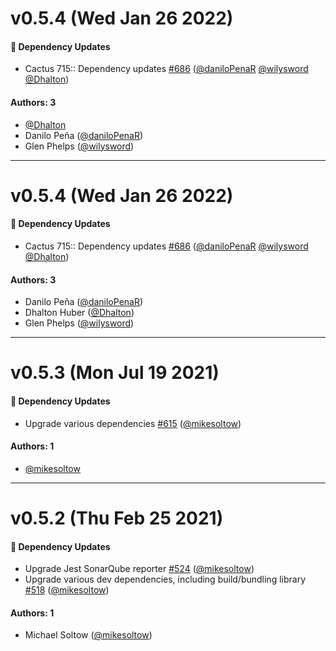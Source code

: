 # v0.5.4 (Wed Jan 26 2022)

#### 🔩 Dependency Updates

- Cactus 715:: Dependency updates [#686](https://github.com/repaygithub/cactus/pull/686) ([@daniloPenaR](https://github.com/daniloPenaR) [@wilysword](https://github.com/wilysword) [@Dhalton](https://github.com/Dhalton))

#### Authors: 3

- [@Dhalton](https://github.com/Dhalton)
- Danilo Peña ([@daniloPenaR](https://github.com/daniloPenaR))
- Glen Phelps ([@wilysword](https://github.com/wilysword))

---

# v0.5.4 (Wed Jan 26 2022)

#### 🔩 Dependency Updates

- Cactus 715:: Dependency updates [#686](https://github.com/repaygithub/cactus/pull/686) ([@daniloPenaR](https://github.com/daniloPenaR) [@wilysword](https://github.com/wilysword) [@Dhalton](https://github.com/Dhalton))

#### Authors: 3

- Danilo Peña ([@daniloPenaR](https://github.com/daniloPenaR))
- Dhalton Huber ([@Dhalton](https://github.com/Dhalton))
- Glen Phelps ([@wilysword](https://github.com/wilysword))

---

# v0.5.3 (Mon Jul 19 2021)

#### 🔩 Dependency Updates

- Upgrade various dependencies [#615](https://github.com/repaygithub/cactus/pull/615) ([@mikesoltow](https://github.com/mikesoltow))

#### Authors: 1

- [@mikesoltow](https://github.com/mikesoltow)

---

# v0.5.2 (Thu Feb 25 2021)

#### 🔩 Dependency Updates

- Upgrade Jest SonarQube reporter [#524](https://github.com/repaygithub/cactus/pull/524) ([@mikesoltow](https://github.com/mikesoltow))
- Upgrade various dev dependencies, including build/bundling library [#518](https://github.com/repaygithub/cactus/pull/518) ([@mikesoltow](https://github.com/mikesoltow))

#### Authors: 1

- Michael Soltow ([@mikesoltow](https://github.com/mikesoltow))
